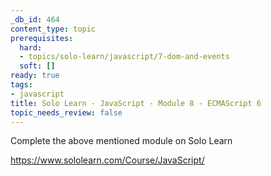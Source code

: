 ```yaml
---
_db_id: 464
content_type: topic
prerequisites:
  hard:
  - topics/solo-learn/javascript/7-dom-and-events
  soft: []
ready: true
tags:
- javascript
title: Solo Learn - JavaScript - Module 8 - ECMAScript 6
topic_needs_review: false
---
```


Complete the above mentioned module on Solo Learn

https://www.sololearn.com/Course/JavaScript/